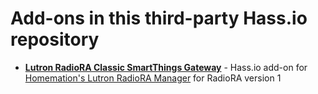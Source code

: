 # Add-ons in this third-party Hass.io repository

- **[Lutron RadioRA Classic SmartThings Gateway](https://github.com/rsnodgrass/hassio-addons/tree/master/lutron-radiora1)**  - Hass.io add-on for [Homemation's Lutron RadioRA Manager](https://github.com/homemations/SmartThings) for RadioRA version 1
